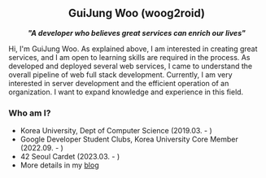 <h2 align="center">GuiJung Woo (woog2roid)</h2>
<p align="center">
<b><i>
"A developer who believes great services can enrich our lives"
</i></b>
</p>

Hi, I'm GuiJung Woo. As explained above, I am interested in creating great services, and I am open to learning skills are required in the process. As developed and deployed several web services, I came to understand the overall pipeline of web full stack development. Currently, I am very interested in server development and the efficient operation of an organization. I want to expand knowledge and experience in this field.

### Who am I?

- Korea University, Dept of Computer Science (2019.03. - )
- Google Developer Student Clubs, Korea University Core Member (2022.09. - )
- 42 Seoul Cardet (2023.03. - )
- More details in my [blog](https://woog2roid.dev)

